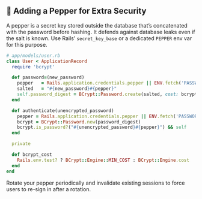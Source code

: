 ## 🔑 Adding a Pepper for Extra Security

A pepper is a secret key stored outside the database that’s concatenated with the password before hashing. It defends against database leaks even if the salt is known. Use Rails’ `secret_key_base` or a dedicated `PEPPER` env var for this purpose.

```ruby
# app/models/user.rb
class User < ApplicationRecord
  require 'bcrypt'

  def password=(new_password)
    pepper   = Rails.application.credentials.pepper || ENV.fetch('PASSWORD_PEPPER')
    salted   = "#{new_password}#{pepper}"
    self.password_digest = BCrypt::Password.create(salted, cost: bcrypt_cost)
  end

  def authenticate(unencrypted_password)
    pepper = Rails.application.credentials.pepper || ENV.fetch('PASSWORD_PEPPER')
    bcrypt = BCrypt::Password.new(password_digest)
    bcrypt.is_password?("#{unencrypted_password}#{pepper}") && self
  end

  private

  def bcrypt_cost
    Rails.env.test? ? BCrypt::Engine::MIN_COST : BCrypt::Engine.cost
  end
end
```

Rotate your pepper periodically and invalidate existing sessions to force users to re-sign in after a rotation.